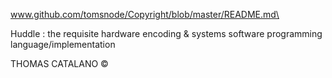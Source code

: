 www.github.com/tomsnode/Copyright/blob/master/README.md\


Huddle : the requisite hardware encoding & systems software programming language/implementation


   THOMAS CATALANO ©
